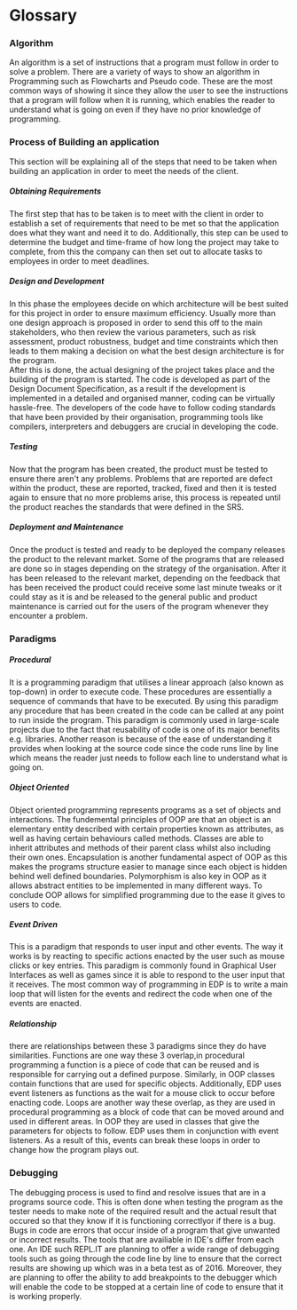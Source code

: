 # Glossary

### Algorithm

An algorithm is a set of instructions that a program must follow in order to solve a problem. There are a variety of ways to show an algorithm in Programming such as Flowcharts and Pseudo code. These are the most common ways of showing it since they allow the user to see the instructions that a program will follow when it is running, which enables the reader to understand what is going on even if they have no prior knowledge of programming.
### Process of Building an application
This section will be explaining all of the steps that need to be taken when building an application in order to meet the needs of the client.
##### Obtaining Requirements
The first step that has to be taken is to meet with the client in order to establish a set of requirements that need to be met so that the application does what they want and need it to do. Additionally, this step can be used to determine the budget and time-frame of how long the project may take to complete, from this the company can then set out to allocate tasks to employees in order to meet deadlines.
##### Design and Development
In this phase the employees decide on which architecture will be best suited for this project in order to ensure maximum efficiency. Usually more than one design approach is proposed in order to send this off to the main stakeholders, who then review the various parameters, such as risk assessment, product robustness, budget and time constraints which then leads to them making a decision on what the best design architecture is for the program.
<br/> After this is done, the actual designing of the project takes place and the building of the program is started. The code is developed as part of the Design Document Specification, as a result if the development is implemented in a detailed and organised manner, coding can be virtually hassle-free. The developers of the code have to follow coding standards that have been provided by their organisation, programming tools like compilers, interpreters and debuggers are crucial in developing the code.
##### Testing
Now that the program has been created, the product must be tested to ensure there aren't any problems. Problems that are reported are defect within the product, these are reported, tracked, fixed and then it is tested again to ensure that no more problems arise, this process is repeated until the product reaches the standards that were defined in the SRS.
##### Deployment and Maintenance
Once the product is tested and ready to be deployed the company releases the product to the relevant market. Some of the programs that are released are done so in stages depending on the strategy of the organisation. After it has been released to the relevant market, depending on the feedback that has been received the product could receive some last minute tweaks or it could stay as it is and be released to the general public and product maintenance is carried out for the users of the program whenever they encounter a problem.
### Paradigms
##### Procedural
It is a programming paradigm that utilises a linear approach (also known as top-down) in order to execute code. These procedures are essentially a sequence of commands that have to be executed. By using this paradigm any procedure that has been created in the code can be called at any point to run inside the program. This paradigm is commonly used in large-scale projects due to the fact that reusability of code is one of its major benefits e.g. libraries. Another reason is because of the ease of understanding it provides when looking at the source code since the code runs line by line which means the reader just needs to follow each line to understand what is going on.
##### Object Oriented
Object oriented programming represents programs as a set of objects and interactions. The fundemental principles of OOP are that an object is an elementary entity described with certain properties known as attributes, as well as having certain behaviours called methods. Classes are able to inherit attributes and methods of their parent class whilst also including their own ones. Encapsulation is another fundamental aspect of OOP as this makes the programs structure easier to manage since each object is hidden behind well defined boundaries. Polymorphism is also key in OOP as it allows abstract entities to be implemented in many different ways. To conclude OOP allows for simplified programming due to the ease it gives to users to code.
##### Event Driven
This is a paradigm that responds to user input and other events. The way it works is by reacting to specific actions enacted by the user such as mouse clicks or key entries. This paradigm is commonly found in Graphical User Interfaces as well as games since it is able to respond to the user input that it receives. The most common way of programming in EDP is to write a main loop that will listen for the events and redirect the code when one of the events are enacted.
##### Relationship
there are relationships between these 3 paradigms since they do have similarities. Functions are one way these 3 overlap,in procedural programming a function is a piece of code that can be reused and is responsible for carrying out a defined purpose. Similarly, in OOP classes contain functions that are used for specific objects. Additionally, EDP uses event listeners as functions as the wait for a mouse click to occur before enacting code.
Loops are another way these overlap, as they are used in procedural programming as a block of code that can be moved around and used in different areas. In OOP they are used in classes that give the parameters for objects to follow. EDP uses them in conjunction with event listeners. As a result of this, events can break these loops in order to change how the program plays out.
### Debugging
The debugging process is used to find and resolve issues that are in a programs source code. This is often done when testing the program as the tester needs to make note of the required result and the actual result that occured so that they know if it is functioning correctlyor if there is a bug. Bugs in code are errors that occur inside of a program that give unwanted or incorrect results.
The tools that are availiable in IDE's differ from each one. An IDE such REPL.IT are planning to offer a wide range of debugging tools such as going through the code line by line to ensure that the correct results are showing up which was in a beta test as of 2016. Moreover, they are planning to offer the ability to add breakpoints to the debugger which will enable the code to be stopped at a certain line of code to ensure that it is working properly.